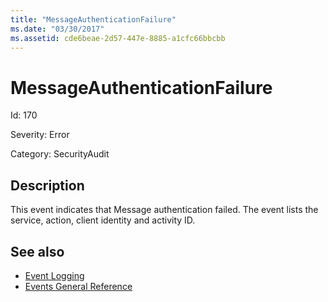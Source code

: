 ```yaml
---
title: "MessageAuthenticationFailure"
ms.date: "03/30/2017"
ms.assetid: cde6beae-2d57-447e-8885-a1cfc66bbcbb
---
```

# MessageAuthenticationFailure
Id: 170  
  
 Severity: Error  
  
 Category: SecurityAudit  
  
## Description  
 This event indicates that Message authentication failed. The event lists the service, action, client identity and activity ID.  
  
## See also

- [Event Logging](index.md)
- [Events General Reference](events-general-reference.md)
